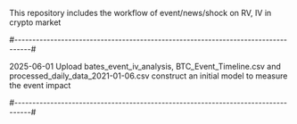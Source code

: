 This repository includes the workflow of event/news/shock on RV, IV in crypto market

#----------------------------------------------------------------------------------#

2025-06-01
Upload bates_event_iv_analysis, BTC_Event_Timeline.csv and processed_daily_data_2021-01-06.csv
construct an initial model to measure the event impact

#----------------------------------------------------------------------------------#
